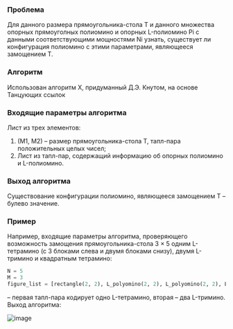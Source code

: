 ### Проблема
Для данного размера прямоугольника-стола T и данного множества
опорных прямоуголных полиомино и опорных L-полиомино Pi с данными
соответствующими мощностями Ni узнать, существует ли конфигурация полиомино с этими параметрами, являющееся замощением T.
### Алгоритм
Использован алгоритм X, придуманный Д.Э. Кнутом, на основе Танцующих ссылок
### Входящие параметры алгоритма
Лист из трех элементов:
1. (M1, M2) – размер прямоугольника-стола T, тапл-пара положительных
целых чисел;
2. Лист из тапл-пар, содержащий информацию об опорных полиомино и L-полиомино. 

### Выход алгоритма
Существование конфигурации полиомино, являющееся замощением T – булево значение.

### Пример
Например, входящие параметры алгоритма, проверяющего возможность замощения прямоугольника-стола 3 × 5 одним L-тетрамино (с 3 блоками слева и двумя
блоками снизу), двумя L-тримино и квадратным тетрамино:
```python
N = 5
M = 3
figure_list = [rectangle(2, 2), L_polyomino(2, 2), L_polyomino(2, 2), L_polyomino(3, 2)]
```
– первая тапл-пара кодирует одно L-тетрамино, вторая
– два L-тримино.
Выход алгоритма:

![image](https://user-images.githubusercontent.com/45330067/117901826-d9b10500-b2d4-11eb-801a-a6d0626f3f7a.png)
